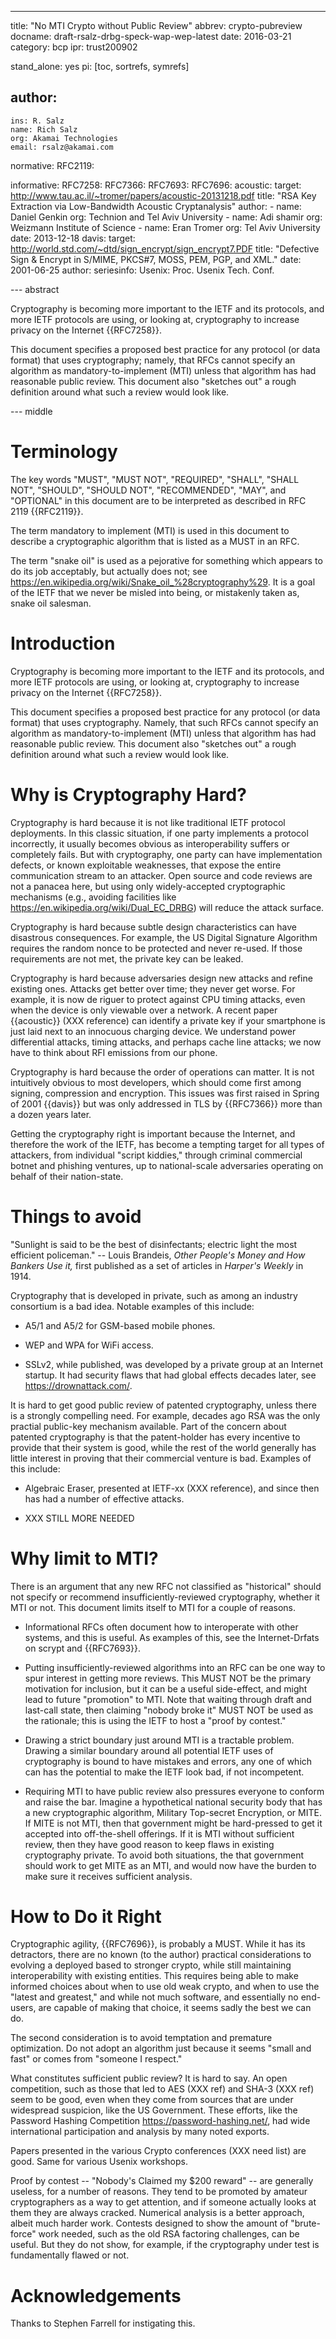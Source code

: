 ---
title: "No MTI Crypto without Public Review"
abbrev: crypto-pubreview
docname: draft-rsalz-drbg-speck-wap-wep-latest
date: 2016-03-21
category: bcp
ipr: trust200902

stand_alone: yes
pi: [toc, sortrefs, symrefs]

author:
 -
    ins: R. Salz
    name: Rich Salz
    org: Akamai Technologies
    email: rsalz@akamai.com


normative:
  RFC2119:

informative:
  RFC7258:
  RFC7366:
  RFC7693:
  RFC7696:
  acoustic:
    target: http://www.tau.ac.il/~tromer/papers/acoustic-20131218.pdf
    title: "RSA Key Extraction via Low-Bandwidth Acoustic Cryptanalysis"
    author:
      -
        name: Daniel Genkin
        org: Technion and Tel Aviv University
      -
        name: Adi shamir
        org: Weizmann Institute of Science
      -
        name: Eran Tromer
        org: Tel Aviv University
    date: 2013-12-18
  davis:
    target: http://world.std.com/~dtd/sign_encrypt/sign_encrypt7.PDF
    title: "Defective Sign & Encrypt in S/MIME, PKCS#7, MOSS, PEM, PGP, and XML."
    date: 2001-06-25
    author:
    seriesinfo:
      Usenix: Proc. Usenix Tech. Conf.

--- abstract

Cryptography is becoming more important to the IETF and its protocols,
and more IETF protocols are using, or looking at, cryptography to
increase privacy on the Internet {{RFC7258}}.

This document specifies a proposed best practice for any protocol (or data
format) that uses cryptography; namely, that RFCs cannot specify an
algorithm as mandatory-to-implement (MTI) unless that algorithm has had
reasonable public review. This document also "sketches out" a rough
definition around what such a review would look like.

--- middle

# Terminology

The key words "MUST", "MUST NOT", "REQUIRED", "SHALL", "SHALL
NOT", "SHOULD", "SHOULD NOT", "RECOMMENDED", "MAY", and "OPTIONAL" in this
document are to be interpreted as described in RFC 2119 {{RFC2119}}.

The term mandatory to implement (MTI) is used in this document
to describe a cryptographic algorithm that is listed as a MUST
in an RFC.

The term "snake oil" is used as a pejorative for something
which appears to do its job acceptably, but actually does not; see
<https://en.wikipedia.org/wiki/Snake_oil_%28cryptography%29>.  It is a goal
of the IETF that we never be misled into being, or mistakenly taken as,
snake oil salesman.

# Introduction

Cryptography is becoming more important to the IETF and its protocols,
and more IETF protocols are using, or looking at, cryptography to
increase privacy on the Internet {{RFC7258}}.

This document specifies a proposed best practice for any protocol (or data
format) that uses cryptography. Namely, that such RFCs cannot specify an
algorithm as mandatory-to-implement (MTI) unless that algorithm has had
reasonable public review. This document also "sketches out" a rough
definition around what such a review would look like.

# Why is Cryptography Hard?

Cryptography is hard because it is not like traditional IETF protocol
deployments.  In this classic situation, if one party implements
a protocol incorrectly, it usually becomes obvious as interoperability
suffers or completely fails.  But with cryptography, one party can have
implementation defects, or known exploitable weaknesses, that expose the
entire communication stream to an attacker.  Open source and code reviews are
not a panacea here, but using only widely-accepted cryptographic mechanisms
(e.g., avoiding facilities like <https://en.wikipedia.org/wiki/Dual_EC_DRBG>)
will reduce the attack surface.

Cryptography is hard because subtle design characteristics can have
disastrous consequences.  For example, the US Digital Signature Algorithm
requires the random nonce to be protected and never re-used.  If those
requirements are not met, the private key can be leaked.

Cryptography is hard because adversaries design new attacks and refine
existing ones.  Attacks get better over time; they never get worse.
For example, it is now de riguer to protect against CPU timing attacks,
even when the device is only viewable over a network.  A recent paper
{{acoustic}}
(XXX reference) can identify a private key if your smartphone is just laid
next to an innocuous charging device.  We understand power differential
attacks, timing attacks, and perhaps cache line attacks; we now have to
think about RFI emissions from our phone.

Cryptography is hard because the order of operations can matter.  It is
not intuitively obvious to most developers, which should come first among
signing, compression and encryption. This issues was first raised in Spring
of 2001 {{davis}} but was only addressed in TLS by {{RFC7366}} more than a
dozen years later.

Getting the cryptography right is important because the Internet, and
therefore the work of the IETF, has become a tempting target for all types
of attackers, from individual "script kiddies," through criminal commercial
botnet and phishing ventures, up to national-scale adversaries operating
on behalf of their nation-state.

# Things to avoid

"Sunlight is said to be the best of disinfectants; electric light the most
efficient policeman." -- Louis Brandeis, *Other People's Money and How Bankers
Use it,* first published as a set of articles in _Harper's Weekly_ in 1914.

Cryptography that is developed in private, such as among an industry
consortium is a bad idea.  Notable examples of this include:

* A5/1 and A5/2 for GSM-based mobile phones.

* WEP and WPA for WiFi access.

* SSLv2, while published, was developed by a private group at an Internet
startup.  It had security flaws that had global effects decades later,
see <https://drownattack.com/>.

It is hard to get good public review of patented cryptography, unless there
is a strongly compelling need.  For example, decades ago RSA was the only
practial public-key mechanism available. Part of the concern about patented
cryptography is that the patent-holder has every incentive to provide that
their system is good, while the rest of the world generally has little
interest in proving that their commercial venture is bad.  Examples of this
include:

* Algebraic Eraser, presented at IETF-xx (XXX reference), and since then
has had a number of effective attacks.

* XXX STILL MORE NEEDED

# Why limit to MTI?

There is an argument that any new RFC not classified as "historical"
should not specify or recommend insufficiently-reviewed cryptography,
whether it MTI or not.  This document limits itself to MTI for a couple
of reasons.

* Informational RFCs often document how to interoperate with other systems,
and this is useful.  As examples of this, see the Internet-Drfats on
scrypt and {{RFC7693}}.

* Putting insufficiently-reviewed algorithms into an RFC can be one way to
spur interest in getting more reviews.
This MUST NOT be the primary motivation for inclusion, but it can be a
useful side-effect, and might lead to future "promotion" to MTI.
Note that waiting through draft and last-call state, then claiming "nobody
broke it" MUST NOT be used as the rationale; this is using the IETF
to host a "proof by contest."

* Drawing a strict boundary just around MTI is a tractable problem.
Drawing a similar boundary around all potential IETF uses of cryptography
is bound to have mistakes and errors, any one of which can has the
potential to make the IETF look bad, if not incompetent.

* Requiring MTI to have public review also pressures everyone to conform
and raise the bar. Imagine a hypothetical national security body that has a new
cryptographic algorithm, Military Top-secret Encryption, or MITE.
If MITE is not MTI, then that government might be hard-pressed to get it
accepted into off-the-shell offerings.  If it is MTI without sufficient
review, then they have good reason to keep flaws in existing cryptography
private.  To avoid both situations, the that government should work to
get MITE as an MTI, and would now have the burden to make sure it receives
sufficient analysis.

# How to Do it Right

Cryptographic agility, {{RFC7696}}, is probably a MUST.
While it has its detractors, there are no known (to the author)
practical considerations to evolving a deployed based to stronger
crypto, while still maintaining interoperability with existing 
entities.
This requires being able to make informed choices about when to use old
weak crypto, and when to use the "latest and greatest," and while not much
software, and essentially no end-users, are capable of making that choice,
it seems sadly the best we can do.

The second consideration is to avoid temptation and premature optimization.
Do not adopt an algorithm just because it seems "small and fast" or comes
from "someone I respect."

What constitutes sufficient public review?  It is hard to say.  An open
competition, such as those that led to AES (XXX ref) and SHA-3 (XXX ref)
seem to be good, even when they come from sources that are under widespread
suspicion, like the US Government. These efforts, like the Password Hashing
Competition <https://password-hashing.net/>, had
wide international participation and analysis by many noted exports.

Papers presented in the various Crypto conferences (XXX need list) are
good.  Same for various Usenix workshops.

Proof by contest -- "Nobody's Claimed my $200 reward" -- are generally
useless, for a number of reasons.
They tend to be promoted by amateur cryptographers as a way to get
attention, and if someone actually looks at them they are always cracked.
Numerical analysis is a better approach, albeit much harder work.
Contests designed to show the amount of "brute-force" work needed, such
as the old RSA factoring challenges, can be useful.
But they do not show, for example, if the cryptography under test is
fundamentally flawed or not.

# Acknowledgements

Thanks to Stephen Farrell for instigating this.
